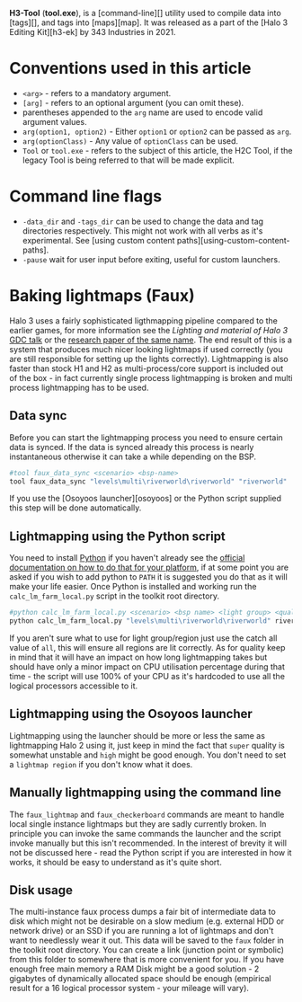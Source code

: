 **H3-Tool** (**tool.exe**), is a [command-line][] utility used to compile data into [tags][], and tags into [maps][map]. It was released as a part of the [Halo 3 Editing Kit][h3-ek] by 343 Industries in 2021.

# Conventions used in this article

- `<arg>` - refers to a mandatory argument.
- `[arg]` - refers to an optional argument (you can omit these).
- parentheses appended to the `arg` name are used to encode valid argument values.
- `arg(option1, option2)` - Either `option1` or `option2` can be passed as `arg`.
- `arg(optionClass)` - Any value of `optionClass` can be used.
- `Tool` or `tool.exe` - refers to the subject of this article, the H2C Tool, if the legacy Tool is being referred to that will be made explicit.

# Command line flags
- `-data_dir` and `-tags_dir` can be used to change the data and tag directories respectively. This might not work with all verbs as it's experimental. See [using custom content paths][using-custom-content-paths].
- `-pause` wait for user input before exiting, useful for custom launchers.

# Baking lightmaps (Faux)

Halo 3 uses a fairly sophisticated ligthmapping pipeline compared to the earlier games, for more information see the *Lighting and material of Halo 3* [GDC talk][gdc-lighting] or the [research paper of the same name][doi-lighting].
The end result of this is a system that produces much nicer looking lightmaps if used correctly (you are still responsible for setting up the lights correctly).
Lightmapping is also faster than stock H1 and H2 as multi-process/core support is included out of the box - in fact currently single process lightmapping is broken and multi process lightmapping has to be used.

## Data sync

Before you can start the lightmapping process you need to ensure certain data is synced. If the data is synced already this process is nearly instantaneous otherwise it can take a while depending on the BSP.

```sh
#tool faux_data_sync <scenario> <bsp-name>
tool faux_data_sync "levels\multi\riverworld\riverworld" "riverworld"
```

If you use the [Osoyoos launcher][osoyoos] or the Python script supplied this step will be done automatically.

## Lightmapping using the Python script
You need to install [Python][] if you haven't already see the [official documentation on how to do that for your platform](https://docs.python.org/3/using/index.html), if at some point you are asked if you wish to add python to `PATH` it is suggested you do that as it will make your life easier.
Once Python is installed and working run the `calc_lm_farm_local.py` script in the toolkit root directory.

```sh
#python calc_lm_farm_local.py <scenario> <bsp name> <light group> <quality(high, medium, low, direct_only)> 
python calc_lm_farm_local.py "levels\multi\riverworld\riverworld" riverworld all medium
```

If you aren't sure what to use for light group/region just use the catch all value of `all`, this will ensure all regions are lit correctly.
As for quality keep in mind that it will have an impact on how long lightmapping takes but should have only a minor impact on CPU utilisation percentage during that time - the script will use 100% of your CPU as it's hardcoded to use all the logical processors accessible to it. 

## Lightmapping using the Osoyoos launcher

Lightmapping using the launcher should be more or less the same as lightmapping Halo 2 using it, just keep in mind the fact that `super` quality is somewhat unstable and `high` might be good enough. You don't need to set a `lightmap region` if you don't know what it does.

## Manually lightmapping using the command line

The `faux_lightmap` and `faux_checkerboard` commands are meant to handle local single instance lightmaps but they are sadly currently broken. In principle you can invoke the same commands the launcher and the script invoke manually but this isn't recommended. In the interest of brevity it will not be discussed here - read the Python script if you are interested in how it works, it should be easy to understand as it's quite short.

## Disk usage

The multi-instance faux process dumps a fair bit of intermediate data to disk which might not be desirable on a slow medium (e.g. external HDD or network drive) or an SSD if you are running a lot of lightmaps and don't want to needlessly wear it out. This data will be saved to the `faux` folder in the toolkit root directory. You can create a link (junction point or symbolic) from this folder to somewhere that is more convenient for you. If you have enough free main memory a RAM Disk might be a good solution - 2 gigabytes of dynamically allocated space should be enough (empirical result for a 16 logical processor system - your mileage will vary).

[wiki-tiff]: https://en.wikipedia.org/wiki/TIFF
[wiki-color]: https://en.wikipedia.org/wiki/Color_depth
[wiki-real]: https://en.wikipedia.org/wiki/Real_number
[wiki-wav]: https://en.wikipedia.org/wiki/WAV
[gdc-lighting]: https://www.gdcvault.com/play/253/Lighting-and-Material-of-HALO
[doi-lighting]: https://doi.org/10.1145/1404435.1404437
[python]: https://www.python.org/